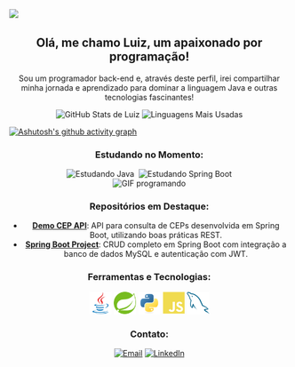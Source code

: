<!-- Cabeçalho de boas-vindas -->
<img src="https://capsule-render.vercel.app/api?type=waving&color=617b8c&height=160&section=header&text=Bem-vindo!&fontSize=40&fontColor=FFFFFF" />

<!-- Introdução -->
<div align="center">
  <h2>Olá, me chamo Luiz, um apaixonado por programação!</h2>
  <p>Sou um programador back-end e, através deste perfil, irei compartilhar minha jornada e aprendizado para dominar a linguagem Java e outras tecnologias fascinantes!</p>
</div>

<!-- Estatísticas do GitHub -->
<div align="center">  
  <img width="49%" height="195px" src="https://github-readme-stats.vercel.app/api?username=29092213&show_icons=true&count_private=true&hide_border=true&title_color=000000&icon_color=617b8c&text_color=000000&bg_color=E6ECF0&border_radius=10" alt="GitHub Stats de Luiz" /> 
  <img width="41%" height="195px" src="https://github-readme-stats.vercel.app/api/top-langs/?username=29092213&layout=compact&hide_border=true&title_color=000000&text_color=000000&bg_color=E6ECF0&border_radius=10" alt="Linguagens Mais Usadas"/>
</div>

<!-- Gráfico de Atividades -->
[![Ashutosh's github activity graph](https://github-readme-activity-graph.vercel.app/graph?username=29092213&bg_color=E6ECF0&color=617b8c&line=617b8c&point=617b8c&area=true&hide_border=true)](https://github.com/ashutosh00710/github-readme-activity-graph)

<!-- Estudando no momento -->
<div align="center">
  <h3>Estudando no Momento:</h3>
  <img src="https://img.shields.io/badge/Estudando-Java-617b8c?style=for-the-badge&logo=java&logoColor=white" alt="Estudando Java"/>&nbsp;
  <img src="https://img.shields.io/badge/Estudando-Spring%20Boot-617b8c?style=for-the-badge&logo=spring&logoColor=white" alt="Estudando Spring Boot"/>
</div>

<!-- GIF para adicionar um toque divertido -->
<div align="center">
  <img src="https://media.giphy.com/media/WFZvB7VIXBgiz3oDXE/giphy.gif" width="100" alt="GIF programando"/>
</div>

<!-- Repositórios em Destaque -->
<div align="center">
  <h3>Repositórios em Destaque:</h3>
  <ul>
    <li><a href="https://github.com/29092213/demo-cep-api"><strong>Demo CEP API</strong></a>: API para consulta de CEPs desenvolvida em Spring Boot, utilizando boas práticas REST.</li>
    <li><a href="https://github.com/29092213/springboot"><strong>Spring Boot Project</strong></a>: CRUD completo em Spring Boot com integração a banco de dados MySQL e autenticação com JWT.</li>
  </ul>
</div>

<!-- Ferramentas e Tecnologias -->
<div align="center">
  <h3>Ferramentas e Tecnologias:</h3>
  <img src="https://raw.githubusercontent.com/devicons/devicon/master/icons/java/java-original.svg" alt="Java" width="40" height="40" />
  <img src="https://raw.githubusercontent.com/devicons/devicon/master/icons/spring/spring-original.svg" alt="Spring" width="40" height="40" />
  <img src="https://raw.githubusercontent.com/devicons/devicon/master/icons/python/python-original.svg" alt="Python" width="40" height="40" />
  <img src="https://raw.githubusercontent.com/devicons/devicon/master/icons/javascript/javascript-plain.svg" alt="JavaScript" width="40" height="40" />
  <img src="https://raw.githubusercontent.com/devicons/devicon/master/icons/mysql/mysql-original.svg" alt="MySQL" width="40" height="40" />
</div>

<!-- Contato -->
<div align="center">
  <h3>Contato:</h3>
  <a href="mailto:luizjdf13@gmail.com"><img src="https://img.shields.io/badge/-Gmail-617b8c?style=for-the-badge&logo=gmail&logoColor=white" alt="Email" /></a>
  <a href="https://www.linkedin.com/in/luiz-souza-dev" target="_blank"><img src="https://img.shields.io/badge/-LinkedIn-617b8c?style=for-the-badge&logo=linkedin&logoColor=white" alt="LinkedIn" /></a>
</div>
